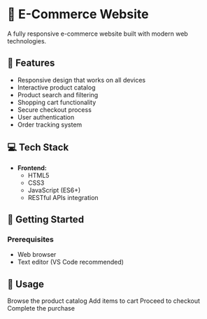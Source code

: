 # 🛒 E-Commerce Website

A fully responsive e-commerce website built with modern web technologies.

## 🚀 Features

- Responsive design that works on all devices
- Interactive product catalog
- Product search and filtering
- Shopping cart functionality
- Secure checkout process
- User authentication
- Order tracking system

## 💻 Tech Stack

- **Frontend:**
  - HTML5
  - CSS3
  - JavaScript (ES6+)
  - RESTful APIs integration

## 🚀 Getting Started

### Prerequisites
- Web browser
- Text editor (VS Code recommended)

## 📝 Usage
Browse the product catalog
Add items to cart
Proceed to checkout
Complete the purchase
